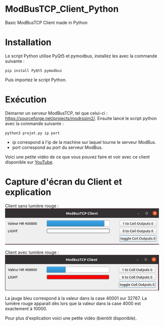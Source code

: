 # ModBusTCP_Client_Python
Basic ModBusTCP Client made in Python

# Installation
Le script Python utilise PyQt5 et pymodbus, installez les avec la commande suivante : 
```shell
pip install PyQt5 pymodbus
```

Puis importez le script Python.

# Exécution
Démarrer un serveur ModBusTCP, tel que celui-ci : https://sourceforge.net/projects/modrssim2/.
Ensuite lancé le script python avec la commande suivante :
```shell
python3 projet.py ip port
```
* ip correspond à l'ip de la machine sur laquel tourne le serveur ModBus.
* port correspond au port du serveur ModBus.

Voici une petite vidéo de ce que vous pouvez faire et voir avec ce client disponible sur [YouTube](https://youtu.be/KyKGT7kPINM).



# Capture d'écran du Client et explication
Client sans lumière rouge :  
![pas rouge](https://github.com/AlexTheGeek/ModBusTCP_Client_Python/blob/main/Screenshots/client_modbus_without_light.png)

Client avec lumière rouge :  
![rouge](https://github.com/AlexTheGeek/ModBusTCP_Client_Python/blob/main/Screenshots/client_modbus_with_light.png)

La jauge bleu correspond à la valeur dans la case 40001 sur 32767.
La lumière rouge apparait dès lors que la valeur dans la case 4000 est exactement à 10000.

Pour plus d'explication voici une petite vidéo (bientôt disponible).
